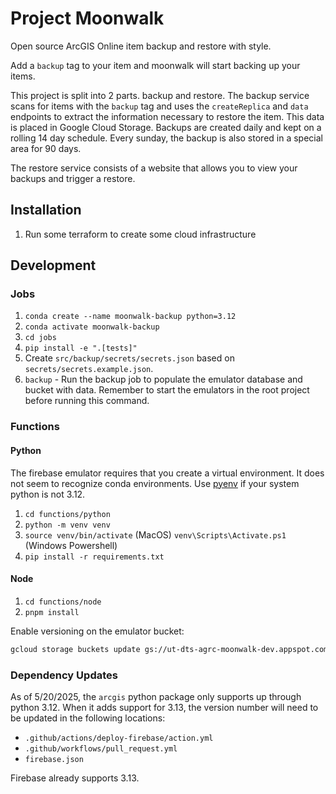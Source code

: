 # Project Moonwalk

Open source ArcGIS Online item backup and restore with style.

Add a `backup` tag to your item and moonwalk will start backing up your items.

This project is split into 2 parts. backup and restore. The backup service scans for items with the `backup` tag and uses the `createReplica` and `data` endpoints to extract the information necessary to restore the item. This data is placed in Google Cloud Storage. Backups are created daily and kept on a rolling 14 day schedule. Every sunday, the backup is also stored in a special area for 90 days.

The restore service consists of a website that allows you to view your backups and trigger a restore.

## Installation

1. Run some terraform to create some cloud infrastructure

## Development

### Jobs

1. `conda create --name moonwalk-backup python=3.12`
1. `conda activate moonwalk-backup`
1. `cd jobs`
1. `pip install -e ".[tests]"`
1. Create `src/backup/secrets/secrets.json` based on `secrets/secrets.example.json`.
1. `backup` - Run the backup job to populate the emulator database and bucket with data. Remember to start the emulators in the root project before running this command.

### Functions

#### Python

The firebase emulator requires that you create a virtual environment. It does not seem to recognize conda environments. Use [pyenv](https://github.com/pyenv/pyenv) if your system python is not 3.12.

1. `cd functions/python`
1. `python -m venv venv`
1. `source venv/bin/activate` (MacOS) `venv\Scripts\Activate.ps1` (Windows Powershell)
1. `pip install -r requirements.txt`

#### Node

1. `cd functions/node`
1. `pnpm install`

Enable versioning on the emulator bucket:

```bash
gcloud storage buckets update gs://ut-dts-agrc-moonwalk-dev.appspot.com --versioning
```

### Dependency Updates

As of 5/20/2025, the `arcgis` python package only supports up through python 3.12. When it adds support for 3.13, the version number will need to be updated in the following locations:

- `.github/actions/deploy-firebase/action.yml`
- `.github/workflows/pull_request.yml`
- `firebase.json`

Firebase already supports 3.13.

